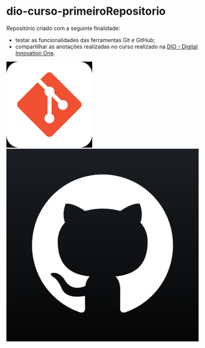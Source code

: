 # dio-curso-primeiroRepositorio
Repositório criado com a seguinte finalidade:  
* testar as funcionalidades das ferramentas Git e GitHub;  
* compartilhar as anotações realizadas no curso realizado na [DIO - Digital Innovation One](https://digitalinnovation.one/"DIO").  

![Logo do Git](/Imagens/icoGit.png)
![Logo do GitHub](/Imagens/icoGitHub.png)
